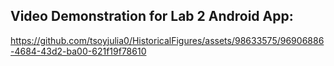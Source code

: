 <h2> Video Demonstration for Lab 2 Android App: </h2>

https://github.com/tsoyjulia0/HistoricalFigures/assets/98633575/96906886-4684-43d2-ba00-621f19f78610


